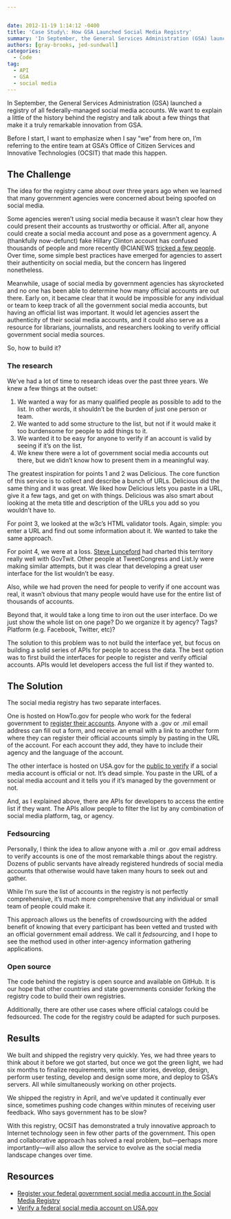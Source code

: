 ```yaml
---


date: 2012-11-19 1:14:12 -0400
title: 'Case Study\: How GSA Launched Social Media Registry'
summary: 'In September, the General Services Administration (GSA) launched a registry of all federally-managed social media accounts. We want to explain a little of the history behind the registry and talk about a few things that make it a truly remarkable innovation from GSA. Before I start, I want to emphasize when I say &ldquo;we&rdquo; from'
authors: [gray-brooks, jed-sundwall]
categories:
  - Code
tag:
  - API
  - GSA
  - social media
---
```


In September, the General Services Administration (GSA) launched a registry of all federally-managed social media accounts. We want to explain a little of the history behind the registry and talk about a few things that make it a truly remarkable innovation from GSA.

Before I start, I want to emphasize when I say “we” from here on, I&#8217;m referring to the entire team at GSA’s Office of Citizen Services and Innovative Technologies (OCSIT) that made this happen.

## The Challenge

The idea for the registry came about over three years ago when we learned that many government agencies were concerned about being spoofed on social media.

Some agencies weren&#8217;t using social media because it wasn&#8217;t clear how they could present their accounts as trustworthy or official. After all, anyone could create a social media account and pose as a government agency. A (thankfully now-defunct) fake Hillary Clinton account has confused thousands of people and more recently @CIANEWS [tricked a few people](http://www.washingtonpost.com/blogs/in-the-loop/post/cia-on-twitter-the-agency-spies-a-fake-account/2012/08/01/gJQAdjWJPX_blog.html). Over time, some simple best practices have emerged for agencies to assert their authenticity on social media, but the concern has lingered nonetheless.

Meanwhile, usage of social media by government agencies has skyrocketed and no one has been able to determine how many official accounts are out there. Early on, it became clear that it would be impossible for any individual or team to keep track of all the government social media accounts, but having an official list was important. It would let agencies assert the authenticity of their social media accounts, and it could also serve as a resource for librarians, journalists, and researchers looking to verify official government social media sources.

So, how to build it?

### The research

We&#8217;ve had a lot of time to research ideas over the past three years. We knew a few things at the outset:

  1. We wanted a way for as many qualified people as possible to add to the list. In other words, it shouldn’t be the burden of just one person or team.
  2. We wanted to add some structure to the list, but not if it would make it too burdensome for people to add things to it.
  3. We wanted it to be easy for anyone to verify if an account is valid by seeing if it’s on the list.
  4. We knew there were a lot of government social media accounts out there, but we didn’t know how to present them in a meaningful way.

The greatest inspiration for points 1 and 2 was Delicious. The core function of this service is to collect and describe a bunch of URLs. Delicious did the same thing and it was great. We liked how Delicious lets you paste in a URL, give it a few tags, and get on with things. Delicious was also smart about looking at the meta title and description of the URLs you add so you wouldn&#8217;t have to.

For point 3, we looked at the w3c’s HTML validator tools. Again, simple: you enter a URL and find out some information about it. We wanted to take the same approach.

For point 4, we were at a loss. [Steve Lunceford](https://twitter.com/dslunceford) had charted this territory really well with GovTwit. Other people at TweetCongress and List.ly were making similar attempts, but it was clear that developing a great user interface for the list wouldn’t be easy.

Also, while we had proven the need for people to verify if one account was real, it wasn&#8217;t obvious that many people would have use for the entire list of thousands of accounts.

Beyond that, it would take a long time to iron out the user interface. Do we just show the whole list on one page? Do we organize it by agency? Tags? Platform (e.g. Facebook, Twitter, etc)?

The solution to this problem was to not build the interface yet, but focus on building a solid series of APIs for people to access the data. The best option was to first build the interfaces for people to register and verify official accounts. APIs would let developers access the full list if they wanted to.

## The Solution

The social media registry has two separate interfaces.

One is hosted on HowTo.gov for people who work for the federal government to [register their accounts](https://www.WHATEVER/services/social-media-registry/). Anyone with a .gov or .mil email address can fill out a form, and receive an email with a link to another form where they can register their official accounts simply by pasting in the URL of the account. For each account they add, they have to include their agency and the language of the account.

The other interface is hosted on USA.gov for the [public to verify](http://www.usa.gov/Contact/verify-social-media.shtml) if a social media account is official or not. It’s dead simple. You paste in the URL of a social media account and it tells you if it’s managed by the government or not.

And, as I explained above, there are APIs for developers to access the entire list if they want. The APIs allow people to filter the list by any combination of social media platform, tag, or agency.

### Fedsourcing

Personally, I think the idea to allow anyone with a .mil or .gov email address to verify accounts is one of the most remarkable things about the registry. Dozens of public servants have already registered hundreds of social media accounts that otherwise would have taken many hours to seek out and gather.

While I’m sure the list of accounts in the registry is not perfectly comprehensive, it’s much more comprehensive that any individual or small team of people could make it.

This approach allows us the benefits of crowdsourcing with the added benefit of knowing that every participant has been vetted and trusted with an official government email address. We call it _fedsourcing_, and I hope to see the method used in other inter-agency information gathering applications.

### Open source

The code behind the registry is open source and available on GitHub. It is our hope that other countries and state governments consider forking the registry code to build their own registries.

Additionally, there are other use cases where official catalogs could be fedsourced. The code for the registry could be adapted for such purposes.

## Results

We built and shipped the registry very quickly. Yes, we had three years to think about it before we got started, but once we got the green light, we had six months to finalize requirements, write user stories, develop, design, perform user testing, develop and design some more, and deploy to GSA’s servers. All while simultaneously working on other projects.

We shipped the registry in April, and we&#8217;ve updated it continually ever since, sometimes pushing code changes within minutes of receiving user feedback. Who says government has to be slow?

With this registry, OCSIT has demonstrated a truly innovative approach to Internet technology seen in few other parts of the government. This open and collaborative approach has solved a real problem, but—perhaps more importantly—will also allow the service to evolve as the social media landscape changes over time.

## Resources

  * [Register your federal government social media account in the Social Media Registry](https://www.WHATEVER/services/social-media-registry/)
  * [Verify a federal social media account on USA.gov](http://www.usa.gov/Contact/verify-social-media.shtml)